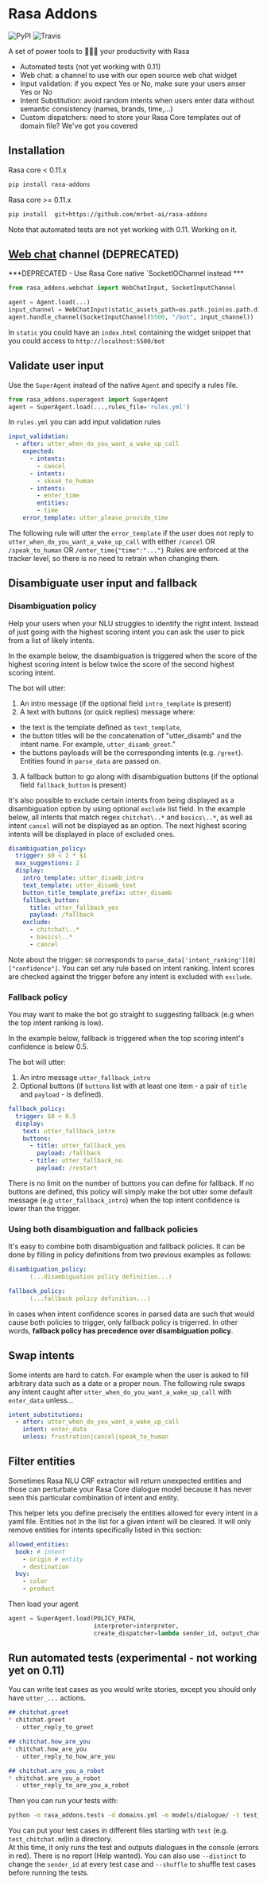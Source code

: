 # Rasa Addons


![PyPI](https://img.shields.io/pypi/v/rasa-addons.svg)
![Travis](https://img.shields.io/travis/mrbot-ai/rasa-addons.svg)


A set of power tools to 🚀🚀🚀 your productivity with Rasa

- Automated tests (not yet working with 0.11)
- Web chat: a channel to use with our open source web chat widget
- Input validation: if you expect Yes or No, make sure your users anser Yes or No
- Intent Substitution: avoid random intents when users enter data without semantic consistency (names, brands, time,...)
- Custom dispatchers: need to store your Rasa Core templates out of domain file? We've got you covered


## Installation

Rasa core < 0.11.x

```bash
pip install rasa-addons
```

Rasa core >= 0.11.x

```bash
pip install  git+https://github.com/mrbot-ai/rasa-addons
```
Note that automated tests are not yet working with 0.11. Working on it.

## [Web chat](https://github.com/mrbot-ai/webchat) channel (DEPRECATED)

***DEPRECATED - Use Rasa Core native `SocketIOChannel instead ***

```python
from rasa_addons.webchat import WebChatInput, SocketInputChannel

agent = Agent.load(...)
input_channel = WebChatInput(static_assets_path=os.path.join(os.path.dirname(os.path.realpath(__file__)), 'static'))
agent.handle_channel(SocketInputChannel(5500, "/bot", input_channel))

```

In `static` you could have an `index.html` containing the widget snippet that you could access to `http://localhost:5500/bot`


## Validate user input

Use the `SuperAgent` instead of the native `Agent` and specify a rules file.

```python
from rasa_addons.superagent import SuperAgent
agent = SuperAgent.load(...,rules_file='rules.yml')
```
In `rules.yml` you can add input validation rules

```yaml
input_validation:
  - after: utter_when_do_you_want_a_wake_up_call
    expected:
      - intents:
        - cancel
      - intents:
        - skeak_to_human
      - intents:
        - enter_time
        entities:
        - time
    error_template: utter_please_provide_time
```
The following rule will utter the `error_template` if the user does not reply to `utter_when_do_you_want_a_wake_up_call` with either `/cancel` OR `/speak_to_human` OR `/enter_time{"time":"..."}`
Rules are enforced at the tracker level, so there is no need to retrain when changing them.

## Disambiguate user input and fallback

### Disambiguation policy

Help your users when your NLU struggles to identify the right intent. Instead of just going with the highest scoring intent
you can ask the user to pick from a list of likely intents. 

In the example below, the disambiguation is triggered when the score of the highest scoring intent is below twice the score of the second highest scoring intent.

The bot will utter:  
1. An intro message (if the optional field `intro_template` is present)  
2. A text with buttons (or quick replies) message where:  
 - the text is the template defined as `text_template`, 
 - the button titles will be the concatenation of "utter_disamb" and the intent name. For example, `utter_disamb_greet`."   
 - the buttons payloads will be the corresponding intents (e.g. `/greet`). Entities found in `parse_data` are passed on.
3. A fallback button to go along with disambiguation buttons (if the optional field `fallback_button` is present) 

It's also possible to exclude certain intents from being displayed as a disambiguation option by using optional `exclude` list field. In the example below, all intents that match regex `chitchat\..*` and `basics\..*`, as well as intent `cancel` will not be displayed as an option. The next highest scoring intents will be displayed in place of excluded ones.
 
```yaml
disambiguation_policy:
  trigger: $0 < 2 * $1
  max_suggestions: 2
  display:
    intro_template: utter_disamb_intro
    text_template: utter_disamb_text
    button_title_template_prefix: utter_disamb
    fallback_button:
      title: utter_fallback_yes
      payload: /fallback
    exclude:
      - chitchat\..*
      - basics\..*
      - cancel
```
Note about the trigger: `$0` corresponds to `parse_data['intent_ranking'][0]["confidence"]`. You can set any rule based on intent ranking. Intent scores are checked against the trigger before any intent is excluded with `exclude`.

### Fallback policy

You may want to make the bot go straight to suggesting fallback (e.g when the top intent ranking is low).

In the example below, fallback is triggered when the top scoring intent's confidence is below 0.5.

The bot will utter:
1. An intro message `utter_fallback_intro`
2. Optional buttons (if `buttons` list with at least one item - a pair of `title` and `payload` - is defined).

```yaml
fallback_policy:
  trigger: $0 < 0.5
  display:
    text: utter_fallback_intro
    buttons:
      - title: utter_fallback_yes
        payload: /fallback
      - title: utter_fallback_no
        payload: /restart
```

There is no limit on the number of buttons you can define for fallback. If no buttons are defined, this
policy will simply make the bot utter some default message (e.g `utter_fallback_intro`) when the top intent confidence is lower than the trigger.


### Using both disambiguation and fallback policies

It's easy to combine both disambiguation and fallback policies. It can be done by filling in policy definitions from two previous examples as follows:

```yaml
disambiguation_policy:
      (...disambiguation policy definition...)

fallback_policy:
      (...fallback policy definition...)
```

In cases when intent confidence scores in parsed data are such that would cause both policies to trigger, only fallback policy is trigerred. In other words, **fallback policy has precedence over disambiguation policy**.

## Swap intents
Some intents are hard to catch. For example when the user is asked to fill arbitrary data such as a date or a proper noun. 
The following rule swaps any intent caught after `utter_when_do_you_want_a_wake_up_call` with `enter_data` unless...

```yaml
intent_substitutions:
  - after: utter_when_do_you_want_a_wake_up_call
    intent: enter_data
    unless: frustration|cancel|speak_to_human
```  

## Filter entities

Sometimes Rasa NLU CRF extractor will return unexpected entities and those can perturbate your Rasa Core dialogue model
because it has never seen this particular combination of intent and entity.

This helper lets you define precisely the entities allowed for every intent in a yaml file. Entities not in the list for a given intent will be cleared. It will only remove entities for intents specifically listed in this section:

```yaml
allowed_entities:
  book: # intent
    - origin # entity
    - destination
  buy:
    - color
    - product
```

Then load your agent
```python
agent = SuperAgent.load(POLICY_PATH,
                        interpreter=interpreter,
                        create_dispatcher=lambda sender_id, output_channel, domain: MyDispatcher(sender_id, output_channel, domain))

```

## Run automated tests (experimental - not working yet on 0.11)
You can write test cases as you would write stories, except you should only have `utter_...` actions. 

```markdown
## chitchat.greet
* chitchat.greet
  - utter_reply_to_greet

## chitchat.how_are_you
* chitchat.how_are_you
  - utter_reply_to_how_are_you

## chitchat.are_you_a_robot
* chitchat.are_you_a_robot
  - utter_reply_to_are_you_a_robot

```

Then you can run your tests with:
```bash
python -m rasa_addons.tests -d domains.yml -m models/dialogue/ -t test_cases/ -r rules.yml
```

You can put your test cases in different files starting with `test` (e.g. `test_chitchat.md`)in a directory.  
At this time, it only runs the test and outputs dialogues in the console (errors in red). There is no report (Help wanted).
You can also use `--distinct` to change the `sender_id` at every test case and `--shuffle` to shuffle test cases before running the tests.


